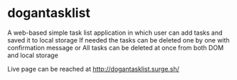# dogantasklist
A web-based simple task list application in which user can add tasks and saved it to local storage
If needed the tasks can be deleted one by one with confirmation message or
All tasks can be deleted at once from both DOM and local storage

Live page can be reached at http://dogantasklist.surge.sh/
